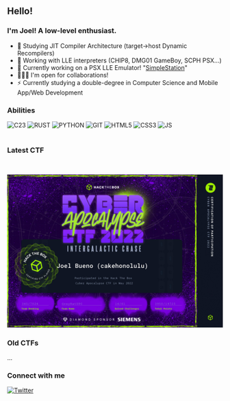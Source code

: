 ## Hello!

### I'm Joel! A low-level enthusiast.

- 🚧 Studying JIT Compiler Architecture (target->host Dynamic Recompilers)
- 🔭 Working with LLE interpreters (CHIP8, DMG01 GameBoy, SCPH PSX...)
- 🧠 Currently working on a PSX LLE Emulator! "[SimpleStation](https://github.com/cakehonolulu/SimpleStation)"
- 🧑🏽‍💻 I'm open for collaborations!
- ⚡ Currently studying a double-degree in Computer Science and Mobile App/Web Development


### Abilities
<div class="abilities"> 
<img alt="C23" src="https://cdn.jsdelivr.net/gh/devicons/devicon/icons/c/c-plain.svg" width="25" height="25" />
<img alt="RUST" src="https://cdn.jsdelivr.net/gh/devicons/devicon/icons/rust/rust-plain.svg" width="25" height="25" />
<img alt="PYTHON" src="https://cdn.jsdelivr.net/gh/devicons/devicon/icons/python/python-original-wordmark.svg" width="25" height="25" />
<img alt="GIT" src="https://cdn.jsdelivr.net/gh/devicons/devicon/icons/git/git-original.svg" width="25" height="25" />
<img alt="HTML5" src="https://cdn.jsdelivr.net/gh/devicons/devicon/icons/html5/html5-original-wordmark.svg" width="25" height="25" />
<img alt="CSS3" src="https://cdn.jsdelivr.net/gh/devicons/devicon/icons/css3/css3-original-wordmark.svg" width="25" height="25" />
<img alt="JS" src="https://cdn.jsdelivr.net/gh/devicons/devicon/icons/javascript/javascript-original.svg" width="25" height="25" />
</div>
<br>

### Latest CTF

<br>

![Twitter](resources/images/CTF-Cyber-Apocalypse-2022-cakehonolulu.jpg)

### Old CTFs

<spoiler>
...
</spoiler>


### Connect with me

[![Twitter](https://img.shields.io/twitter/follow/cakehonolulu?color=lightblue&label=Twitter&logo=red&logoColor=red&style=flat-square)](https://twitter.com/intent/follow?screen_name=cakehonolulu)
